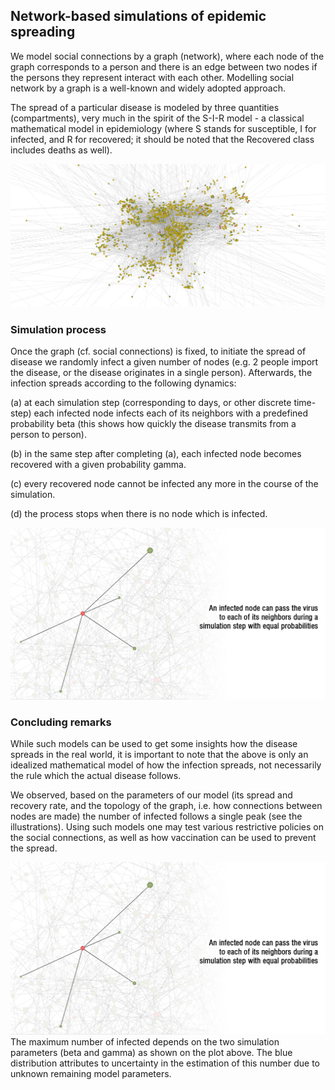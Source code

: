 ## Network-based simulations of epidemic spreading

We model social connections by a graph (network), where each node of the graph corresponds to a person and there is an edge between two nodes if the persons they represent interact with each other. Modelling social network by a graph is a well-known and widely adopted approach.

The spread of a particular disease is modeled by three quantities (compartments), very much in the spirit of the S-I-R model - a classical mathematical model in epidemiology (where S stands for susceptible, I for infected, and R for recovered; it should be noted that the Recovered class includes deaths as well).

<img src="images/graph.png" alt="illustration" class="inline"/>

### Simulation process 
Once the graph (cf. social connections) is fixed, to initiate the spread of disease we randomly infect a given number of nodes (e.g. 2 people import the disease, or the disease originates in a single person). Afterwards, the infection spreads according to the following dynamics:

(a) at each simulation step (corresponding to days, or other discrete time-step) each infected node infects each of its neighbors with a predefined probability beta (this shows how quickly the disease transmits from a person to person).

(b) in the same step after completing (a), each infected node becomes recovered with a given probability gamma.

(c) every recovered node cannot be infected any more in the course of the simulation.

(d) the process stops when there is no node which is infected.

<img src="images/in2.jpg" alt="in" class="inline"/>

### Concluding remarks 

While such models can be used to get some insights how the disease spreads in the real world,  it is important to note that the above is only an idealized mathematical model of how the infection spreads, not necessarily the rule which the actual disease follows.

We observed, based on the parameters of our model (its spread and recovery rate, and the topology of the graph, i.e. how connections between nodes are made) the number of infected follows a single peak (see the illustrations). Using such models one may test various restrictive policies on the social connections, as well as how vaccination can be used to prevent the spread.

<img src="images/in.jpg" alt="in" class="inline"/>
The maximum number of infected depends on the two simulation parameters (beta and gamma) as shown on the plot above. The blue distribution attributes to uncertainty in the estimation of this number due to unknown remaining model parameters. 
